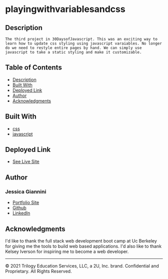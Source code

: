 # playingwithvariablesandcss

## Description

    The third project in 30DaysofJavascript. This was an exciting way to learn how to update css styling using javascript varaiables. No longer do we need to restyle entire pages by hand. We can simply use javascript to take a static styling and make it customizable. 


## Table of Contents

- [Description](#description)
- [Built With](#built-with)
- [Deployed Link](#deployed-link)
- [Author](#author)
- [Acknowledgments](#acknowledgments)


## Built With

* [css](https://www.css.org/)
* [javascript](https://javascript.com/)


## Deployed Link

* [See Live Site](https://jessgiannini.github.io/playingwithvariablesandcss/)

## Author

<h3>
Jessica Giannini
</h3>

- [Portfolio Site](https://github.com/JessGiannini/New-Web-Developer-Portfolio)
- [Github](https://github.com/jessgiannini)
- [LinkedIn](https://www.linkedin.com/in/jessica-giannini-155b1310/)

## Acknowledgments

I'd like to thank the full stack web development boot camp at Uc Berkeley for giving me the tools to build web based applications. I'd also like to thank Kelsey Iverson for inspiring me to become a web developer.

---
© 2021 Trilogy Education Services, LLC, a 2U, Inc. brand. Confidential and Proprietary. All Rights Reserved.

